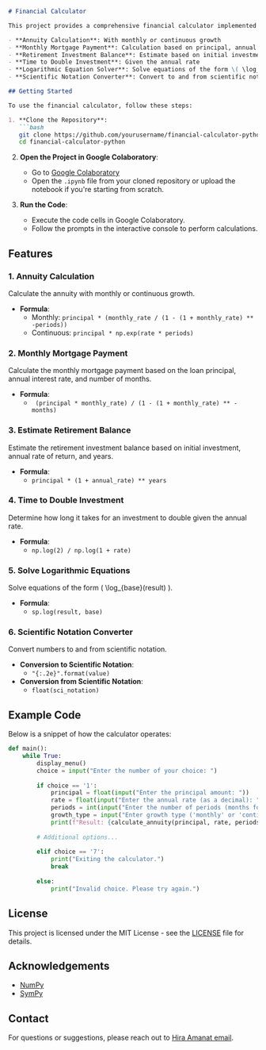 ```markdown
# Financial Calculator

This project provides a comprehensive financial calculator implemented in Python using Google Colaboratory. The calculator can perform various financial calculations based on user input, including:

- **Annuity Calculation**: With monthly or continuous growth
- **Monthly Mortgage Payment**: Calculation based on principal, annual interest rate, and number of months
- **Retirement Investment Balance**: Estimate based on initial investment, annual rate of return, and years
- **Time to Double Investment**: Given the annual rate
- **Logarithmic Equation Solver**: Solve equations of the form \( \log_{base}(result) \)
- **Scientific Notation Converter**: Convert to and from scientific notation

## Getting Started

To use the financial calculator, follow these steps:

1. **Clone the Repository**:
   ```bash
   git clone https://github.com/yourusername/financial-calculator-python.git
   cd financial-calculator-python
   ```

2. **Open the Project in Google Colaboratory**:
   - Go to [Google Colaboratory](https://colab.research.google.com/)
   - Open the `.ipynb` file from your cloned repository or upload the notebook if you're starting from scratch.

3. **Run the Code**:
   - Execute the code cells in Google Colaboratory.
   - Follow the prompts in the interactive console to perform calculations.

## Features

### 1. Annuity Calculation
Calculate the annuity with monthly or continuous growth. 
- **Formula**:
  - Monthly: `principal * (monthly_rate / (1 - (1 + monthly_rate) ** -periods))`
  - Continuous: `principal * np.exp(rate * periods)`

### 2. Monthly Mortgage Payment
Calculate the monthly mortgage payment based on the loan principal, annual interest rate, and number of months.
- **Formula**:
  - ` (principal * monthly_rate) / (1 - (1 + monthly_rate) ** -months)`

### 3. Estimate Retirement Balance
Estimate the retirement investment balance based on initial investment, annual rate of return, and years.
- **Formula**:
  - `principal * (1 + annual_rate) ** years`

### 4. Time to Double Investment
Determine how long it takes for an investment to double given the annual rate.
- **Formula**:
  - `np.log(2) / np.log(1 + rate)`

### 5. Solve Logarithmic Equations
Solve equations of the form \( \log_{base}(result) \).
- **Formula**:
  - `sp.log(result, base)`

### 6. Scientific Notation Converter
Convert numbers to and from scientific notation.
- **Conversion to Scientific Notation**:
  - `"{:.2e}".format(value)`
- **Conversion from Scientific Notation**:
  - `float(sci_notation)`

## Example Code

Below is a snippet of how the calculator operates:

```python
def main():
    while True:
        display_menu()
        choice = input("Enter the number of your choice: ")
        
        if choice == '1':
            principal = float(input("Enter the principal amount: "))
            rate = float(input("Enter the annual rate (as a decimal): "))
            periods = int(input("Enter the number of periods (months for monthly growth): "))
            growth_type = input("Enter growth type ('monthly' or 'continuous'): ")
            print(f"Result: {calculate_annuity(principal, rate, periods, growth_type)}")
        
        # Additional options...
        
        elif choice == '7':
            print("Exiting the calculator.")
            break
        
        else:
            print("Invalid choice. Please try again.")
```

## License

This project is licensed under the MIT License - see the [LICENSE](LICENSE) file for details.

## Acknowledgements

- [NumPy](https://numpy.org/)
- [SymPy](https://www.sympy.org/)

## Contact

For questions or suggestions, please reach out to [Hira Amanat email](mailto:hiraamanat99@gmail.com.com).
